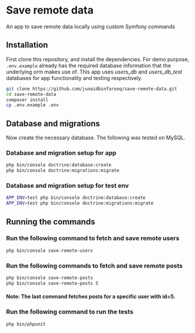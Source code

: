 # Save remote data
An app to save remote data locally using custom Symfony commands

## Installation

First clone this repository, and install the dependencies.
For demo purpose, `.env.example` already has the required database information that the underlying orm makes use of.
This app uses _users_db_ and _users_db_test_ databases for app functionality and testing respectively.

```bash
git clone https://github.com/junaidbinfarooq/save-remote-data.git
cd save-remote-data
composer install
cp .env.example .env
```

## Database and migrations
Now create the necessary database. The following was tested on MySQL.

### Database and migration setup for app

```bash
php bin/console doctrine:database:create
php bin/console doctrine:migrations:migrate
```

### Database and migration setup for test env

```bash
APP_ENV=test php bin/console doctrine:database:create
APP_ENV=test php bin/console doctrine:migrations:migrate
```

## Running the commands

### Run the following command to fetch and save remote users
```bash
php bin/console save-remote-users
```

### Run the following commands to fetch and save remote posts
```bash
php bin/console save-remote-posts
php bin/console save-remote-posts 5
```
#### Note: The last command fetches posts for a specific user with id=5.

### Run the following command to run the tests
```bash
php bin/phpunit
```
